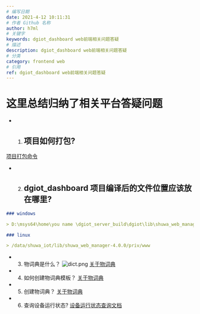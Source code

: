 ```yaml
---
# 编写日期
date: 2021-4-12 10:11:31
# 作者 Github 名称
author: h7ml
# 关键字
keywords: dgiot_dashboard web前端相关问题答疑
# 描述
description: dgiot_dashboard web前端相关问题答疑
# 分类
category: frontend web
# 引用
ref: dgiot_dashboard web前端相关问题答疑
---
```


# 这里总结归纳了相关平台答疑问题

- 1. ## 项目如何打包?

[项目打包命令](./dgiot_dashboard/deploy.md#%E6%89%93%E5%8C%85%E5%91%BD%E4%BB%A4)

- 2. ## dgiot_dashboard 项目编译后的文件位置应该放在哪里?

```markdown
### windows

> D:\msys64\home\you name \dgiot_server_build\dgiot\lib\shuwa_web_manager\priv\www

### linux

> /data/shuwa_iot/lib/shuwa_web_manager-4.0.0/priv/www
```

- 3. 物词典是什么？
  ![dict.png](https://dgiot-1253666439.cos.ap-shanghai-fsi.myqcloud.com/shuwa_tech/zh/frontend/web/dict/dict.png)
[关于物词典](./dgiot_dashboard/dict)
     
- 4. 如何创建物词典模板？
[关于物词典](./dgiot_dashboard/dict)
     
- 5. 创建物词典？
 [关于物词典](./dgiot_dashboard/dict)

- 6. 查询设备运行状态?
 [设备运行状态查询文档](./dgiot_dashboard/device/online)
